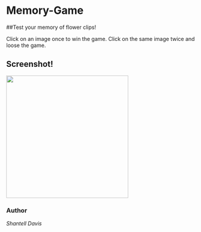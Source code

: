 # Memory-Game

##Test your memory of flower clips!

Click on an image once to win the game. Click on the same image twice and loose the game.

## Screenshot!
<img src="./public/images/clicky.PNG" width="325">


### Author
_Shantell Davis_